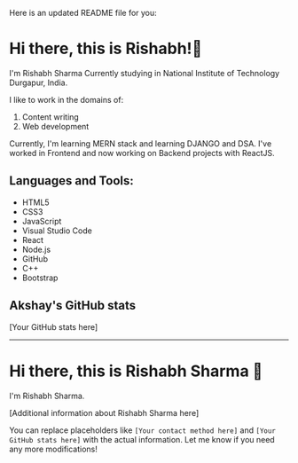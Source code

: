 Here is an updated README file for you:


# Hi there, this is Rishabh!👋

I'm Rishabh Sharma
Currently studying in National Institute of Technology Durgapur, India.

I like to work in the domains of:
1. Content writing  
2. Web development
  

Currently, I'm learning MERN stack and learning DJANGO and DSA. I've worked in Frontend and now working on Backend projects with ReactJS.



## Languages and Tools:
- HTML5
- CSS3
- JavaScript
- Visual Studio Code
- React
- Node.js
- GitHub
- C++
- Bootstrap


## Akshay's GitHub stats

[Your GitHub stats here]

---

# Hi there, this is Rishabh Sharma 👋

I'm Rishabh Sharma.

[Additional information about Rishabh Sharma here]


You can replace placeholders like `[Your contact method here]` and `[Your GitHub stats here]` with the actual information. Let me know if you need any more modifications!

